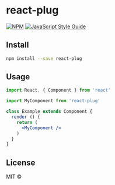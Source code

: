 # react-plug

> 

[![NPM](https://img.shields.io/npm/v/react-plug.svg)](https://www.npmjs.com/package/react-plug) [![JavaScript Style Guide](https://img.shields.io/badge/code_style-standard-brightgreen.svg)](https://standardjs.com)

## Install

```bash
npm install --save react-plug
```

## Usage

```jsx
import React, { Component } from 'react'

import MyComponent from 'react-plug'

class Example extends Component {
  render () {
    return (
      <MyComponent />
    )
  }
}
```

## License

MIT © [](https://github.com/)

